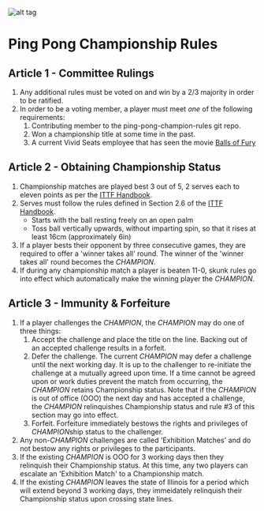 ![alt tag](https://66.media.tumblr.com/tumblr_lfp90xpDTm1qb9w8so1_250.gif)

# Ping Pong Championship Rules


## Article 1 - Committee Rulings
1. Any additional rules must be voted on and win by a 2/3 majority in order to be ratified.
2. In order to be a voting member, a player must meet *one* of the following requirements:
    1. Contributing member to the ping-pong-champion-rules git repo.
    2. Won a championship title at some time in the past.
    3. A current Vivid Seats employee that has seen the movie [Balls of Fury](http://www.imdb.com/title/tt0424823/)

## Article 2 - Obtaining Championship Status
1. Championship matches are played best 3 out of 5, 2 serves each to eleven points as per the [ITTF Handbook](http://www.ittf.com/handbook/).
2. Serves must follow the rules defined in Section 2.6 of the [ITTF Handbook](http://www.ittf.com/handbook/).
    - Starts with the ball resting freely on an open palm
    - Toss ball vertically upwards, without imparting spin, so that it rises at least 16cm (approximately 6in)
3. If a player bests their opponent by three consecutive games, they are required to offer a 'winner takes all' round. The winner of the 'winner takes all' round becomes the *CHAMPION*.
4. If during any championship match a player is beaten 11-0, skunk rules go into effect which automatically make the winning player the *CHAMPION*.

## Article 3 - Immunity & Forfeiture
1. If a player challenges the *CHAMPION*, the *CHAMPION* may do one of three things:
    1. Accept the challenge and place the title on the line. Backing out of an accepted challenge results in a forfeit.
    2. Defer the challenge. The current *CHAMPION* may defer a challenge until the next working day. It is up to the challenger to re-initiate the challenge at a mutually agreed upon time. If a time cannot be agreed upon or work duties prevent the match from occurring, the *CHAMPION* retains Championship status. Note that if the *CHAMPION* is out of office (OOO) the next day and has accepted a challenge, the *CHAMPION* relinquishes Championship status and rule #3 of this section may go into effect.
    3. Forfeit. Forfeiture immediately bestows the rights and privileges of *CHAMPION*ship status to the challenger.
2. Any non-*CHAMPION* challenges are called 'Exhibition Matches' and do not bestow any rights or privileges to the participants.
3. If the existing *CHAMPION* is OOO for 3 working days then they relinquish their Championship status. At this time, any two players can escalate an 'Exhibition Match' to a Championship match.
4. If the existing *CHAMPION* leaves the state of Illinois for a period which will extend beyond 3 working days, they immeidately relinquish their Championship status upon crossing state lines.
